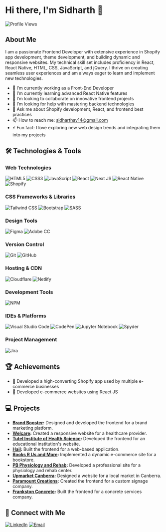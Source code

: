 # Hi there, I'm Sidharth 👋

![Profile Views](https://komarev.com/ghpvc/?username=sidharth-av&color=blue)

## About Me

I am a passionate Frontend Developer with extensive experience in Shopify app development, theme development, and building dynamic and responsive websites. My technical skill set includes proficiency in React, React Native, HTML, CSS, JavaScript, and jQuery. I thrive on creating seamless user experiences and am always eager to learn and implement new technologies.

- 🔭 I’m currently working as a Front-End Developer
- 🌱 I’m currently learning advanced React Native features
- 👯 I’m looking to collaborate on innovative frontend projects
- 🤔 I’m looking for help with mastering backend technologies
- 💬 Ask me about Shopify development, React, and frontend best practices
- 📫 How to reach me: [sidharthav14@gmail.com](mailto:sidharthav14@gmail.com)
- ⚡ Fun fact: I love exploring new web design trends and integrating them into my projects


## 🛠️ Technologies & Tools

### Web Technologies
![HTML5](https://img.shields.io/badge/-HTML5-E34F26?style=flat&logo=html5&logoColor=white)
![CSS3](https://img.shields.io/badge/-CSS3-1572B6?style=flat&logo=css3&logoColor=white)
![JavaScript](https://img.shields.io/badge/-JavaScript-F7DF1E?style=flat&logo=javascript&logoColor=black)
![React](https://img.shields.io/badge/-React-61DAFB?style=flat&logo=react&logoColor=black)
![Next JS](https://img.shields.io/badge/Next-black?style=flat&logo=next.js&logoColor=white)
![React Native](https://img.shields.io/badge/-React%20Native-61DAFB?style=flat&logo=react&logoColor=black)
![Shopify](https://img.shields.io/badge/-Shopify-7AB55C?style=flat&logo=shopify&logoColor=white)

### CSS Frameworks & Libraries
![Tailwind CSS](https://img.shields.io/badge/-Tailwind%20CSS-38B2AC?style=flat&logo=tailwindcss&logoColor=white)
![Bootstrap](https://img.shields.io/badge/-Bootstrap-563D7C?style=flat&logo=bootstrap&logoColor=white)
![SASS](https://img.shields.io/badge/-SASS-CC6699?style=flat&logo=sass&logoColor=white)

### Design Tools
![Figma](https://img.shields.io/badge/-Figma-F24E1E?style=flat&logo=figma&logoColor=white)
![Adobe CC](https://img.shields.io/badge/-Adobe%20CC-FF61F6?style=flat&logo=adobe&logoColor=white)

### Version Control
![Git](https://img.shields.io/badge/-Git-F05032?style=flat&logo=git&logoColor=white)
![GitHub](https://img.shields.io/badge/-GitHub-181717?style=flat&logo=github&logoColor=white)

### Hosting & CDN
![Cloudflare](https://img.shields.io/badge/-Cloudflare-F38020?style=flat&logo=cloudflare&logoColor=white)
![Netlify](https://img.shields.io/badge/-Netlify-00C7B7?style=flat&logo=netlify&logoColor=white)

### Development Tools
![NPM](https://img.shields.io/badge/-NPM-CB3837?style=flat&logo=npm&logoColor=white)

### IDEs & Platforms
![Visual Studio Code](https://img.shields.io/badge/-Visual%20Studio%20Code-007ACC?style=flat&logo=visual-studio-code&logoColor=white)
![CodePen](https://img.shields.io/badge/-CodePen-000000?style=flat&logo=codepen&logoColor=white)
![Jupyter Notebook](https://img.shields.io/badge/-Jupyter%20Notebook-F37626?style=flat&logo=jupyter&logoColor=white)
![Spyder](https://img.shields.io/badge/-Spyder-4B7A8F?style=flat&logo=spyder&logoColor=white)

### Project Management
![Jira](https://img.shields.io/badge/-Jira-0052CC?style=flat&logo=jira&logoColor=white)

## 🏆 Achievements

- 🥇 Developed a high-converting Shopify app used by multiple e-commerce businesses
- 🥉 Developed e-commerce websites using React JS

## 💻 Projects

- **[Brand Booster](https://brand-booster.netlify.app/):** Designed and developed the frontend for a brand marketing platform.
- **[Welcare](https://welcare.net.nz/):** Created a responsive website for a healthcare provider.
- **[Tutel Institute of Health Science](https://tutelinstitute.com/):** Developed the frontend for an educational institution's website.
- **[Hail](https://hail-staging.netlify.app/):** Built the frontend for a web-based application.
- **[Books R Us and More](https://book-n-rak.netlify.app/):** Implemented a dynamic e-commerce site for a bookstore.
- **[PB Physiology and Rehab](https://pbphysiologyandrehab.com/):** Developed a professional site for a physiology and rehab center.
- **[Upmarket Canberra](https://upmarket-demo.netlify.app/):** Designed a website for a local market in Canberra.
- **[Paramount Creations](https://paramountcreations.com.au/):** Created the frontend for a custom signage company.
- **[Frankston Concrete](https://frankstonconcrete.com.au/):** Built the frontend for a concrete services company.

## 🔗 Connect with Me

[![LinkedIn](https://img.shields.io/badge/-LinkedIn-0077B5?style=flat&logo=LinkedIn&logoColor=white)](https://www.linkedin.com/in/sidharth-av/)
[![Email](https://img.shields.io/badge/-Email-D14836?style=flat&logo=Gmail&logoColor=white)](mailto:sidharthav14@gmail.com)
